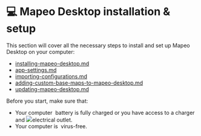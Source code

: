 # 💻 Mapeo Desktop installation & setup

This section will cover all the necessary steps to install and set up Mapeo Desktop on your computer:

* [installing-mapeo-desktop.md](installing-mapeo-desktop.md "mention")
* [app-settings.md](app-settings.md "mention")
* [importing-configurations.md](importing-configurations.md "mention")
* [adding-custom-base-maps-to-mapeo-desktop.md](adding-custom-base-maps-to-mapeo-desktop.md "mention")
* [updating-mapeo-desktop.md](updating-mapeo-desktop.md "mention")

Before you start, make sure that:

* Your computer <img src="../../.gitbook/assets/battery-icon.png" alt="" data-size="line" /> battery is fully charged or you have access to a charger and ![](../../.gitbook/assets/plug-icon.png)electrical outlet.
* Your computer is <img src="../../.gitbook/assets/virus-free-icon.png" alt="" data-size="line" /> virus-free.

